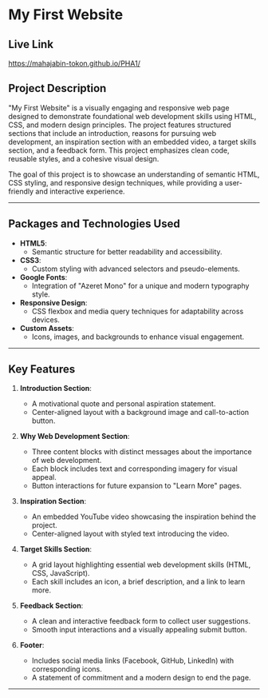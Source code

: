 # My First Website

## Live Link
https://mahajabin-tokon.github.io/PHA1/

## Project Description
"My First Website" is a visually engaging and responsive web page designed to demonstrate foundational web development skills using HTML, CSS, and modern design principles. The project features structured sections that include an introduction, reasons for pursuing web development, an inspiration section with an embedded video, a target skills section, and a feedback form. This project emphasizes clean code, reusable styles, and a cohesive visual design.

The goal of this project is to showcase an understanding of semantic HTML, CSS styling, and responsive design techniques, while providing a user-friendly and interactive experience.

---

## Packages and Technologies Used
- **HTML5**:
  - Semantic structure for better readability and accessibility.
- **CSS3**:
  - Custom styling with advanced selectors and pseudo-elements.
- **Google Fonts**:
  - Integration of "Azeret Mono" for a unique and modern typography style.
- **Responsive Design**:
  - CSS flexbox and media query techniques for adaptability across devices.
- **Custom Assets**:
  - Icons, images, and backgrounds to enhance visual engagement.

---

## Key Features
1. **Introduction Section**:
   - A motivational quote and personal aspiration statement.
   - Center-aligned layout with a background image and call-to-action button.

2. **Why Web Development Section**:
   - Three content blocks with distinct messages about the importance of web development.
   - Each block includes text and corresponding imagery for visual appeal.
   - Button interactions for future expansion to "Learn More" pages.

3. **Inspiration Section**:
   - An embedded YouTube video showcasing the inspiration behind the project.
   - Center-aligned layout with styled text introducing the video.

4. **Target Skills Section**:
   - A grid layout highlighting essential web development skills (HTML, CSS, JavaScript).
   - Each skill includes an icon, a brief description, and a link to learn more.

5. **Feedback Section**:
   - A clean and interactive feedback form to collect user suggestions.
   - Smooth input interactions and a visually appealing submit button.

6. **Footer**:
   - Includes social media links (Facebook, GitHub, LinkedIn) with corresponding icons.
   - A statement of commitment and a modern design to end the page.

---

